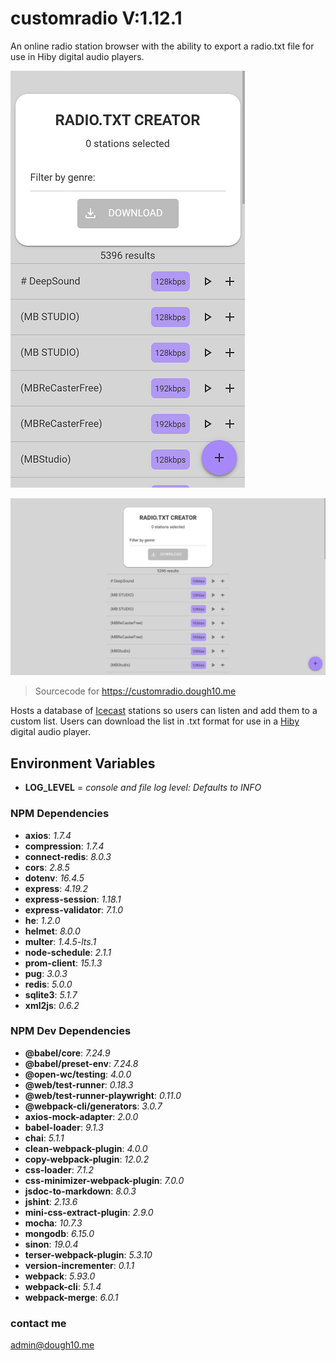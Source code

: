 # customradio V:1.12.1

An online radio station browser with the ability to export a radio.txt file for use in Hiby digital audio players.

![Mobile](src/screenshots/375x667.png)

![desktop](src/screenshots/1280x720.png)

> Sourcecode for <https://customradio.dough10.me>

Hosts a database of [Icecast](https://icecast.org/) stations so users can listen and add them to a custom list. Users can download the list in .txt format for use in a [Hiby](https://store.hiby.com/) digital audio player.

## Environment Variables

- **LOG_LEVEL** = *console and file log level: Defaults to INFO*

### NPM Dependencies

- **axios**: *1.7.4*
- **compression**: *1.7.4*
- **connect-redis**: *8.0.3*
- **cors**: *2.8.5*
- **dotenv**: *16.4.5*
- **express**: *4.19.2*
- **express-session**: *1.18.1*
- **express-validator**: *7.1.0*
- **he**: *1.2.0*
- **helmet**: *8.0.0*
- **multer**: *1.4.5-lts.1*
- **node-schedule**: *2.1.1*
- **prom-client**: *15.1.3*
- **pug**: *3.0.3*
- **redis**: *5.0.0*
- **sqlite3**: *5.1.7*
- **xml2js**: *0.6.2*

### NPM Dev Dependencies

- **@babel/core**: *7.24.9*
- **@babel/preset-env**: *7.24.8*
- **@open-wc/testing**: *4.0.0*
- **@web/test-runner**: *0.18.3*
- **@web/test-runner-playwright**: *0.11.0*
- **@webpack-cli/generators**: *3.0.7*
- **axios-mock-adapter**: *2.0.0*
- **babel-loader**: *9.1.3*
- **chai**: *5.1.1*
- **clean-webpack-plugin**: *4.0.0*
- **copy-webpack-plugin**: *12.0.2*
- **css-loader**: *7.1.2*
- **css-minimizer-webpack-plugin**: *7.0.0*
- **jsdoc-to-markdown**: *8.0.3*
- **jshint**: *2.13.6*
- **mini-css-extract-plugin**: *2.9.0*
- **mocha**: *10.7.3*
- **mongodb**: *6.15.0*
- **sinon**: *19.0.4*
- **terser-webpack-plugin**: *5.3.10*
- **version-incrementer**: *0.1.1*
- **webpack**: *5.93.0*
- **webpack-cli**: *5.1.4*
- **webpack-merge**: *6.0.1*

### contact me

<admin@dough10.me>
